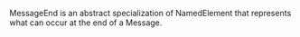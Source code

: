 MessageEnd is an abstract specialization of NamedElement that represents what can occur at the end of a Message.